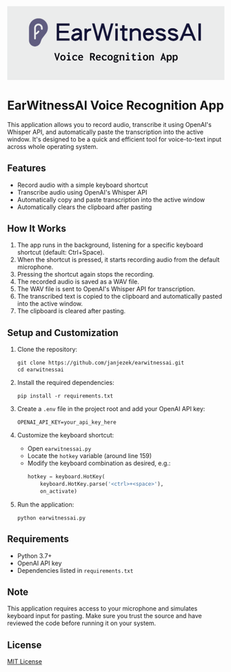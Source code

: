 <p align="center">
  <img src="ear-witness-ai-logo.png" alt="EarWitnessAI Logo">
</p>

# EarWitnessAI Voice Recognition App

This application allows you to record audio, transcribe it using OpenAI's Whisper API, and automatically paste the transcription into the active window. It's designed to be a quick and efficient tool for voice-to-text input across whole operating system.

## Features

- Record audio with a simple keyboard shortcut
- Transcribe audio using OpenAI's Whisper API
- Automatically copy and paste transcription into the active window
- Automatically clears the clipboard after pasting

## How It Works

1. The app runs in the background, listening for a specific keyboard shortcut (default: Ctrl+Space).
2. When the shortcut is pressed, it starts recording audio from the default microphone.
3. Pressing the shortcut again stops the recording.
4. The recorded audio is saved as a WAV file.
5. The WAV file is sent to OpenAI's Whisper API for transcription.
6. The transcribed text is copied to the clipboard and automatically pasted into the active window.
7. The clipboard is cleared after pasting.

## Setup and Customization

1. Clone the repository:

   ```
   git clone https://github.com/janjezek/earwitnessai.git
   cd earwitnessai
   ```

2. Install the required dependencies:

   ```
   pip install -r requirements.txt
   ```

3. Create a `.env` file in the project root and add your OpenAI API key:

   ```
   OPENAI_API_KEY=your_api_key_here
   ```

4. Customize the keyboard shortcut:

   - Open `earwitnessai.py`
   - Locate the `hotkey` variable (around line 159)
   - Modify the keyboard combination as desired, e.g.:
     ```python
     hotkey = keyboard.HotKey(
         keyboard.HotKey.parse('<ctrl>+<space>'),
         on_activate)
     ```

5. Run the application:
   ```
   python earwitnessai.py
   ```

## Requirements

- Python 3.7+
- OpenAI API key
- Dependencies listed in `requirements.txt`

## Note

This application requires access to your microphone and simulates keyboard input for pasting. Make sure you trust the source and have reviewed the code before running it on your system.

## License

[MIT License](LICENSE)
